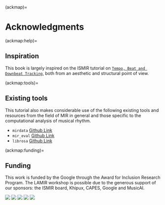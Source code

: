 (ackmap)=
# Acknowledgments

(ackmap:help)=
## Inspiration
This book is largely inspired on the ISMIR tutorial on [`Tempo, Beat and Downbeat Tracking`](https://tempobeatdownbeat.github.io/tutorial/intro.html), both from an aesthetic and structural point of view.

(ackmap:tools)=
## Existing tools
This tutorial also makes considerable use of the following
existing tools and resources from the field of MIR in general
and those specific to the computational analysis of musical rhythm.

* `mirdata` [Github Link](https://github.com/mir-dataset-loaders/mirdata)
* `mir_eval` [Github Link](https://github.com/craffel/mir_eval)
* `librosa` [Github Link](https://github.com/librosa/librosa)

(ackmap:funding)=
## Funding 
This work is funded by the Google through the Award for Inclusion Research Program. The LAMIR workshop is possible due to the generous support of our sponsors: the ISMIR board, Khipux, CAPES, Google and MusicAI.

![](../assets/sponsors/capes.png)
![](../assets/sponsors/google.png)
![](../assets/sponsors/ismir.png)
![](../assets/sponsors/khipu.png)
![](../assets/sponsors/musicai.png)

